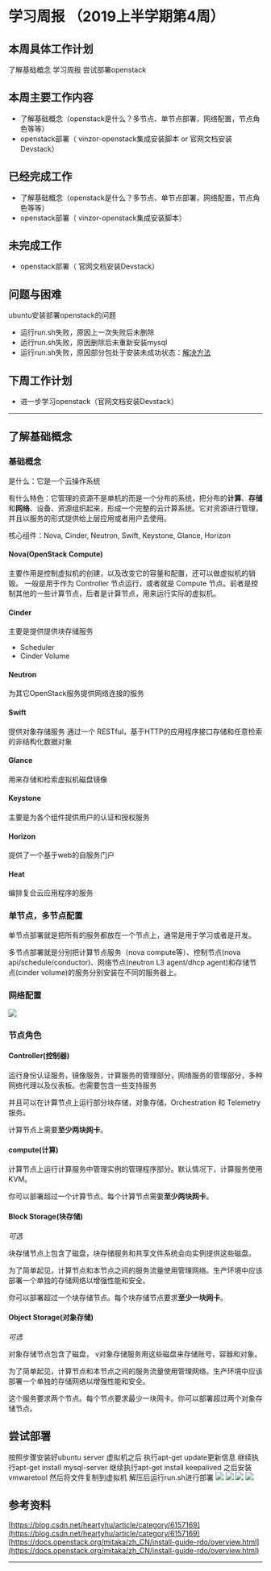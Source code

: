 # 学习周报 （2019上半学期第4周）

## 本周具体工作计划

了解基础概念
学习周报
尝试部署openstack

## 本周主要工作内容

- 了解基础概念（openstack是什么？多节点、单节点部署，网络配置，节点角色等等）
- openstack部署（ vinzor-openstack集成安装脚本 or 官网文档安装Devstack）

## 已经完成工作

- 了解基础概念（openstack是什么？多节点、单节点部署，网络配置，节点角色等等）
- openstack部署（ vinzor-openstack集成安装脚本）

## 未完成工作

- openstack部署（ 官网文档安装Devstack）


## 问题与困难

ubuntu安装部署openstack的问题
- 运行run.sh失败，原因上一次失败后未删除
- 运行run.sh失败，原因删除后未重新安装mysql
- 运行run.sh失败，原因部分包处于安装未成功状态：[解决方法](https://segmentfault.com/a/1190000002426913)



## 下周工作计划

- 进一步学习openstack（官网文档安装Devstack）


---

## 了解基础概念

### 基础概念

是什么：它是一个云操作系统

有什么特色：它管理的资源不是单机的而是一个分布的系统，把分布的**计算**、**存储**和**网络**、设备、资源组织起来，形成一个完整的云计算系统。它对资源进行管理，并且以服务的形式提供给上层应用或者用户去使用。

核心组件：Nova, Cinder, Neutron, Swift, Keystone, Glance, Horizon

#### Nova(OpenStack Compute)

主要作用是控制虚拟机的创建，以及改变它的容量和配置，还可以做虚拟机的销毁。
一般是用于作为 Controller 节点运行，或者就是 Compute 节点。前者是控制其他的一些计算节点，后者是计算节点，用来运行实际的虚拟机。

#### Cinder

主要是提供提供块存储服务

- Scheduler
- Cinder Volume

#### Neutron

为其它OpenStack服务提供网络连接的服务

#### Swift

提供对象存储服务
通过一个 RESTful，基于HTTP的应用程序接口存储和任意检索的非结构化数据对象

#### Glance

用来存储和检索虚拟机磁盘镜像

#### Keystone

主要是为各个组件提供用户的认证和授权服务

#### Horizon

提供了一个基于web的自服务门户

#### Heat

编排复合云应用程序的服务

### 单节点，多节点配置

单节点部署就是把所有的服务都放在一个节点上，通常是用于学习或者是开发。


多节点部署就是分别把计算节点服务（nova compute等）、控制节点(nova api/schedule/conductor)、网络节点(neutron L3 agent/dhcp agent)和存储节点(cinder volume)的服务分别安装在不同的服务器上。

### 网络配置

![](https://docs.openstack.org/mitaka/zh_CN/install-guide-rdo/_images/networklayout.png)

### 节点角色

#### Controller(控制器)

运行身份认证服务，镜像服务，计算服务的管理部分，网络服务的管理部分，多种网络代理以及仪表板。也需要包含一些支持服务

并且可以在计算节点上运行部分块存储，对象存储，Orchestration 和 Telemetry 服务。

计算节点上需要**至少两块网卡**。

#### compute(计算)
计算节点上运行计算服务中管理实例的管理程序部分。默认情况下，计算服务使用 KVM。

你可以部署超过一个计算节点。每个计算节点需要**至少两块网卡**。

#### Block Storage(块存储)

*可选*

块存储节点上包含了磁盘，块存储服务和共享文件系统会向实例提供这些磁盘。

为了简单起见，计算节点和本节点之间的服务流量使用管理网络。生产环境中应该部署一个单独的存储网络以增强性能和安全。

你可以部署超过一个块存储节点。每个块存储节点要求**至少一块网卡**。

#### Object Storage(对象存储)

*可选*

对象存储节点包含了磁盘，
v对象存储服务用这些磁盘来存储账号，容器和对象。

为了简单起见，计算节点和本节点之间的服务流量使用管理网络。生产环境中应该部署一个单独的存储网络以增强性能和安全。

这个服务要求两个节点。每个节点要求最少一块网卡。你可以部署超过两个对象存储节点。

## 尝试部署

按照步骤安装好ubuntu server 虚拟机之后
执行apt-get update更新信息
继续执行apt-get install mysql-server
继续执行apt-get install keepalived
之后安装vmwaretool 然后将文件复制到虚拟机
解压后运行run.sh进行部署
![](./image/截图20190329140942.png)
![](./image/截图20190329141231.png)
![](./image/截图20190329141314.png)
![](./image/截图20190329141339.png)


## 参考资料

[https://blog.csdn.net/heartyhu/article/category/6157169](https://blog.csdn.net/heartyhu/article/category/6157169)
[https://docs.openstack.org/mitaka/zh_CN/install-guide-rdo/overview.html](https://docs.openstack.org/mitaka/zh_CN/install-guide-rdo/overview.html)

---
